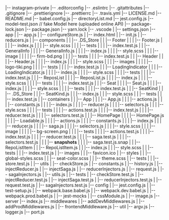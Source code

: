 |-- instagram-private
    |-- .editorconfig
    |-- .eslintrc
    |-- .gitattributes
    |-- .gitignore
    |-- .prettierignore
    |-- .prettierrc
    |-- .travis.yml
    |-- LICENSE.md
    |-- README.md
    |-- babel.config.js
    |-- directoryList.md
    |-- jest.config.js
    |-- model-test.json                 // fake Model here (uploaded online API)
    |-- package-lock.json
    |-- package.json
    |-- yarn.lock
    |-- .vscode
    |   |-- settings.json
    |-- app
    |   |-- app.js
    |   |-- configureStore.js
    |   |-- index.html
    |   |-- init.js
    |   |-- reducers.js
    |   |-- components
    |   |   |-- .DS_Store
    |   |   |-- Footer
    |   |   |   |-- Footer.js
    |   |   |   |-- index.js
    |   |   |   |-- style.scss
    |   |   |   |-- tests
    |   |   |       |-- index.test.js
    |   |   |-- GeneralInfo
    |   |   |   |-- GeneralInfo.js
    |   |   |   |-- index.js
    |   |   |   |-- style.scss
    |   |   |   |-- image
    |   |   |   |   |-- firm-bd.png
    |   |   |   |-- tests
    |   |   |       |-- index.test.js
    |   |   |-- Header
    |   |   |   |-- Header.js
    |   |   |   |-- index.js
    |   |   |   |-- style.scss
    |   |   |   |-- images
    |   |   |   |   |-- logo-tiki.png
    |   |   |   |-- tests
    |   |   |       |-- index.test.js
    |   |   |-- LoadingIndicator
    |   |   |   |-- LoadingIndicator.js
    |   |   |   |-- index.js
    |   |   |   |-- style.scss
    |   |   |   |-- tests
    |   |   |       |-- index.test.js
    |   |   |-- ReposList
    |   |   |   |-- ReposList.js
    |   |   |   |-- index.js
    |   |   |   |-- style.scss
    |   |   |   |-- tests
    |   |   |       |-- index.test.js
    |   |   |-- Seat
    |   |   |   |-- Seat.js
    |   |   |   |-- index.js
    |   |   |   |-- style.scss
    |   |   |   |-- tests
    |   |   |       |-- index.test.js
    |   |   |-- SeatKind
    |   |       |-- .DS_Store
    |   |       |-- SeatKind.js
    |   |       |-- index.js
    |   |       |-- style.scss
    |   |       |-- tests
    |   |           |-- index.test.js
    |   |-- containers
    |   |   |-- App
    |   |   |   |-- App.js
    |   |   |   |-- actions.js
    |   |   |   |-- constants.js
    |   |   |   |-- index.js
    |   |   |   |-- reducer.js
    |   |   |   |-- selectors.js
    |   |   |   |-- style.scss
    |   |   |   |-- tests
    |   |   |       |-- actions.test.js
    |   |   |       |-- index.test.js
    |   |   |       |-- reducer.test.js
    |   |   |       |-- selectors.test.js
    |   |   |-- HomePage
    |   |   |   |-- HomePage.js
    |   |   |   |-- Loadable.js
    |   |   |   |-- actions.js
    |   |   |   |-- constants.js
    |   |   |   |-- index.js
    |   |   |   |-- reducer.js
    |   |   |   |-- saga.js
    |   |   |   |-- selectors.js
    |   |   |   |-- style.scss
    |   |   |   |-- image
    |   |   |   |   |-- bg-screen.png
    |   |   |   |-- tests
    |   |   |       |-- actions.test.js
    |   |   |       |-- index.test.js
    |   |   |       |-- reducer.test.js
    |   |   |       |-- saga.test.js
    |   |   |       |-- selectors.test.js
    |   |   |       |-- __snapshots__
    |   |   |           |-- saga.test.js.snap
    |   |   |-- RepoListItem
    |   |       |-- RepoListItem.js
    |   |       |-- index.js
    |   |       |-- style.scss
    |   |       |-- tests
    |   |           |-- index.test.js
    |   |-- images
    |   |   |-- favicon.ico
    |   |-- styles
    |   |   |-- global-styles.scss
    |   |   |-- seat-color.scss
    |   |   |-- theme.scss
    |   |-- tests
    |   |   |-- store.test.js
    |   |-- utils
    |       |-- checkStore.js
    |       |-- constants.js
    |       |-- history.js
    |       |-- injectReducer.js
    |       |-- injectSaga.js
    |       |-- reducerInjectors.js
    |       |-- request.js
    |       |-- sagaInjectors.js
    |       |-- utils.js
    |       |-- tests
    |           |-- checkStore.test.js
    |           |-- injectReducer.test.js
    |           |-- injectSaga.test.js
    |           |-- reducerInjectors.test.js
    |           |-- request.test.js
    |           |-- sagaInjectors.test.js
    |-- config
    |   |-- jest.config.js
    |   |-- test-setup.js
    |   |-- webpack.base.babel.js
    |   |-- webpack.dev.babel.js
    |   |-- webpack.prod.babel.js
    |   |-- jest-mocks
    |       |-- cssModule.js
    |       |-- image.js
    |-- server
        |-- index.js
        |-- middlewares
        |   |-- addDevMiddlewares.js
        |   |-- addProdMiddlewares.js
        |   |-- frontendMiddleware.js
        |-- util
            |-- argv.js
            |-- logger.js
            |-- port.js

